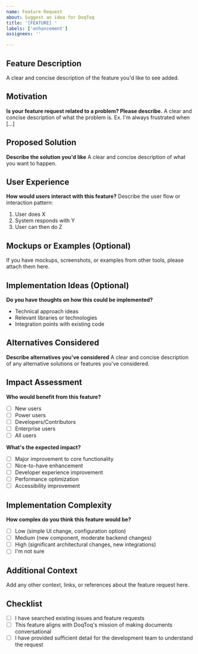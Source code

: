 ```yaml
---
name: Feature Request
about: Suggest an idea for DoqToq
title: '[FEATURE] '
labels: ['enhancement']
assignees: ''

---
```


## Feature Description
A clear and concise description of the feature you'd like to see added.

## Motivation
**Is your feature request related to a problem? Please describe.**
A clear and concise description of what the problem is. Ex. I'm always frustrated when [...]

## Proposed Solution
**Describe the solution you'd like**
A clear and concise description of what you want to happen.

## User Experience
**How would users interact with this feature?**
Describe the user flow or interaction pattern:
1. User does X
2. System responds with Y
3. User can then do Z

## Mockups or Examples (Optional)
If you have mockups, screenshots, or examples from other tools, please attach them here.

## Implementation Ideas (Optional)
**Do you have thoughts on how this could be implemented?**
- Technical approach ideas
- Relevant libraries or technologies
- Integration points with existing code

## Alternatives Considered
**Describe alternatives you've considered**
A clear and concise description of any alternative solutions or features you've considered.

## Impact Assessment
**Who would benefit from this feature?**
- [ ] New users
- [ ] Power users
- [ ] Developers/Contributors
- [ ] Enterprise users
- [ ] All users

**What's the expected impact?**
- [ ] Major improvement to core functionality
- [ ] Nice-to-have enhancement
- [ ] Developer experience improvement
- [ ] Performance optimization
- [ ] Accessibility improvement

## Implementation Complexity
**How complex do you think this feature would be?**
- [ ] Low (simple UI change, configuration option)
- [ ] Medium (new component, moderate backend changes)
- [ ] High (significant architectural changes, new integrations)
- [ ] I'm not sure

## Additional Context
Add any other context, links, or references about the feature request here.

## Checklist
- [ ] I have searched existing issues and feature requests
- [ ] This feature aligns with DoqToq's mission of making documents conversational
- [ ] I have provided sufficient detail for the development team to understand the request
